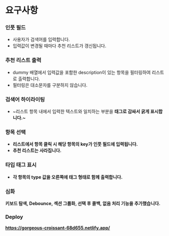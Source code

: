 # 요구사항

### 인풋 필드

- 사용자가 검색어를 입력합니다.
- 입력값이 변경될 때마다 추천 리스트가 갱신됩니다.

### 추천 리스트 출력

- dummy 배열에서 입력값을 포함한 description이 있는 항목을 필터링하여 리스트로 출력합니다.
- 필터링은 대소문자를 구분하지 않습니다.

### 검색어 하이라이팅

- ~리스트 항목 내에서 입력한 텍스트와 일치하는 부분을 <strong> 태그로 감싸서 굵게 표시합니다.~

### 항목 선택

- 리스트에서 항목 클릭 시 해당 항목의 key가 인풋 필드에 입력됩니다.
- 추천 리스트는 사라집니다.

### 타입 태그 표시

- 각 항목의 type 값을 오른쪽에 태그 형태로 함께 출력합니다.

### 심화

키보드 탐색, Debounce, 섹션 그룹화, 선택 후 콜백, 없음 처리 기능을 추가했습니다.

### Deploy

https://gorgeous-croissant-68d655.netlify.app/
